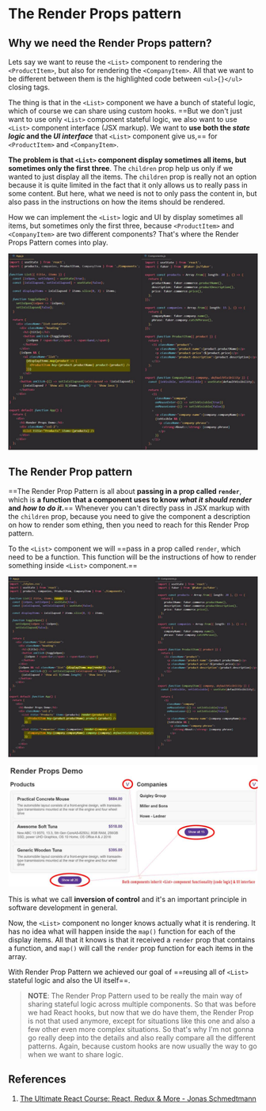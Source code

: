 # The Render Props pattern

## Why we need the Render Props pattern?

Lets say we want to reuse the `<List>` component to rendering the `<ProductItem>`, but also for rendering the `<CompanyItem>`.   All that we want to be different between them is the highlighted code between `<ul>{}</ul>` closing tags.

The thing is that in the `<List>` component we have a bunch of stateful logic, which of course we can share using custom hooks. ==But we don't just want to use only `<List>` component stateful logic, we also want to use `<List>` component interface (JSX markup). We want to **use both the _state logic_ and the _UI interface_** that `<List>` component give us,== for `<ProductItem>` and `<CompanyItem>`.

**The problem is that `<List>` component display sometimes all items, but sometimes only the first three**. The `children` prop help us only if we wanted to just display all the items. The `children` prop is really not an option because it is quite limited in the fact that it only allows us to really pass in some content. But here, what we need is not to only pass the content in, but also pass in the instructions on how the items should be rendered.

How we can implement the `<List>` logic and UI by display sometimes all items, but sometimes only the first three, because `<ProductItem>` and `<CompanyItem>` are two different components? That's where the Render Props Pattern comes into play.

![Reusability_in_React01](../../img/Reusability_in_React01.jpg)

## The Render Prop pattern

==The Render Prop Pattern is all about **passing in a prop called `render`**, which is **a function that a component uses to know _what it should render_ and _how to do it_.**== Whenever you can't directly pass in JSX markup with the `children` prop, because you need to give the component a description on how to render som ething, then you need to reach for this Render Prop pattern.

To the `<List>` component we will ==pass in a prop called `render`, which need to be a function. This function will be the instructions of how to render something inside `<List>` component.==

![Reusability_in_React02](../../img/Reusability_in_React02.jpg)

![Reusability_in_React03](../../img/Reusability_in_React03.jpg)

This is what we call **inversion of control** and it's an important principle in software development in general.

Now, the `<List>` component no longer knows actually what it is rendering. It has no idea what will happen inside the `map()` function for each of the display items. All that it knows is that it received a `render` prop that contains a function, and `map()` will call the `render` prop function for each items in the array.

With Render Prop Pattern we achieved our goal of ==reusing all of `<List>` stateful logic and also the UI itself==.

> **NOTE**: The Render Prop Pattern used to be really the main way of sharing stateful logic across multiple components. So that was before we had React hooks, but now that we do have them, the Render Prop is not that used anymore, except for situations like this one and also a few other even more complex situations. So that's why I'm not gonna go really deep into the details and also really compare all the different patterns. Again, because custom hooks are now usually the way to go when we want to share logic.

## References

1. [The Ultimate React Course: React, Redux & More - Jonas Schmedtmann](https://www.udemy.com/course/the-ultimate-react-course/)